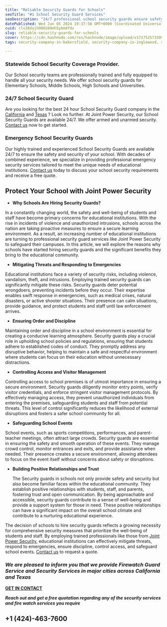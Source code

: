 ```yaml
---
title: "Reliable Security Guards for Schools"
seoTitle: "#1 School Security Guard Services"
seoDescription: "24/7 professional school security guards ensure safety and emergency response for educational institutions with Joint Power Security"
datePublished: Wed Jun 05 2024 19:37:58 GMT+0000 (Coordinated Universal Time)
cuid: clx28dujh000209mh5ybmdfdv
slug: reliable-security-guards-for-schools
cover: https://cdn.hashnode.com/res/hashnode/image/upload/v1717525733991/3d684dd5-92ac-4070-8ab3-75ff2b6be511.jpeg
tags: security-company-in-bakersfield, security-company-in-inglewood, security-company-in-los-angeles, security-company-near-me, firewatch-guard-near-me, security-company-in-oakland, construction-site-security-near-me, security-company-in-dallas, school-security-company, school-security-guard-provider, healthcare-security-company, hotel-security-company, security-company-in-torrance, warehouse-security-company, retail-security-company

---
```


### Statewide School Security Coverage Provider.

Our School security teams are professionally trained and fully equipped to handle all your security needs. We offer school security guards for Elementary Schools, Middle Schools, High Schools and Universities.

### 24/7 School Security Guard

Are you looking for the best 24 hour School Security Guard company in the [California](https://www.jointpowersecurity.com/security-guard-in-california) and [Texas](https://www.jointpowersecurity.com/security-guard-in-texas) ? Look no further. At Joint Power Security, our School Security Guards are available 24/7. We offer armed and unarmed security. [Contact us](https://www.jointpowersecurity.com/contact-us) now to get started.

### Emergency School Security Guards

Our highly trained and experienced School Security Guards are available 24/7 to ensure the safety and security of your school. With decades of combined experience, we specialize in providing professional emergency security services tailored to meet the unique needs of educational institutions. [Contact us](https://www.jointpowersecurity.com/contact-us) today to discuss your school security requirements and receive a free quote.

## Protect Your School with Joint Power Security

* **Why Schools Are Hiring Security Guards?**
    

In a constantly changing world, the safety and well-being of students and staff have become primary concerns for educational institutions. With the rise in incidents of violence and unauthorized intrusions, schools across the nation are taking proactive measures to ensure a secure learning environment. As a result, an increasing number of educational institutions are turning to professional security guard services like Joint Power Security to safeguard their campuses. In this article, we will explore the reasons why schools have started hiring security guards and the significant benefits they bring to the educational community.

* **Mitigating Threats and Responding to Emergencies**
    

Educational institutions face a variety of security risks, including violence, vandalism, theft, and intrusions. Employing trained security guards can significantly mitigate these risks. Security guards deter potential wrongdoers, preventing incidents before they occur. Their expertise enables swift response in emergencies, such as medical crises, natural disasters, or active shooter situations. Their presence can calm situations, provide guidance, and protect students and staff until law enforcement arrives.

* **Ensuring Order and Discipline**
    

Maintaining order and discipline in a school environment is essential for creating a conducive learning atmosphere. Security guards play a crucial role in upholding school policies and regulations, ensuring that students adhere to established codes of conduct. They promptly address any disruptive behavior, helping to maintain a safe and respectful environment where students can focus on their education without unnecessary distractions.

* **Controlling Access and Visitor Management**
    

Controlling access to school premises is of utmost importance in ensuring a secure environment. Security guards diligently monitor entry points, verify visitor credentials, and enforce stringent visitor management protocols. By effectively managing access, they prevent unauthorized individuals from entering the premises, safeguarding students and staff from potential threats. This level of control significantly reduces the likelihood of external disruptions and fosters a safer school community for all.

* **Safeguarding School Events**
    

School events, such as sports competitions, performances, and parent-teacher meetings, often attract large crowds. Security guards are essential in ensuring the safety and smooth operation of these events. They manage crowd control, monitor entrances and exits, and provide assistance when needed. Their presence creates a secure environment, allowing attendees to focus on the event itself without concerns about safety or disruptions.

* **Building Positive Relationships and Trust**
    
    The Security guards in schools not only provide safety and security but also become familiar faces within the educational community. They establish positive relationships with students, staff, and parents, fostering trust and open communication. By being approachable and accessible, security guards contribute to a sense of well-being and provide a support system for those in need. These positive relationships can have a significant impact on the overall school climate and contribute to a nurturing educational experience.
    

The decision of schools to hire security guards reflects a growing necessity for comprehensive security measures that prioritize the well-being of students and staff. By employing trained professionals like those from [Joint Power Security](https://www.jointpowersecurity.com), educational institutions can effectively mitigate threats, respond to emergencies, ensure discipline, control access, and safeguard school events. [Contact us](https://www.jointpowersecurity.com/contact-us) to request a quote.

### *We are pleased to inform you that we provide Firewatch Guard Service and Security Services in major cities across California and Texas*

[**GET IN CONTACT**](https://www.jointpowersecurity.com/contact-us)

***Reach out and get a free quotation regarding any of the security services and fire watch services you require***

## +1 (424)-463-7600
